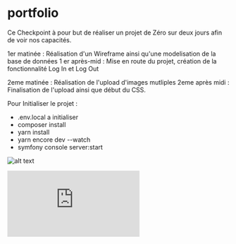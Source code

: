# portfolio


Ce Checkpoint à pour but de réaliser un projet de Zéro sur deux jours afin de voir nos capacités.

1er matinée : Réalisation d'un Wireframe ainsi qu'une modelisation de la base de données
1 er après-mid : Mise en route du projet, création de la fonctionnalité Log In et Log Out

2eme matinée : Réalisation de l'upload d'images mutliples
2eme après midi : Finalisation de l'upload ainsi que début du CSS.

Pour Initialiser le projet :

- .env.local a initialiser
- composer install
- yarn install
- yarn encore dev --watch
- symfony console server:start

![alt text](https://zupimages.net/up/21/05/bczc.png)

![alt text](https://zupimages.net/viewer.php?id=21/05/7f9t.png)
